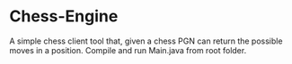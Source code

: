 # Chess-Engine
A simple chess client tool that, given a chess PGN can return the possible moves in a position.
Compile and run Main.java from root folder.
